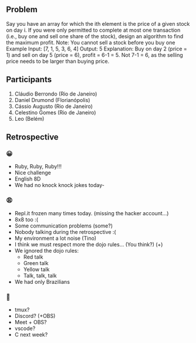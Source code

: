 ## Problem
Say you have an array for which the ith element is the price of a given stock on day i. If you were only permitted to complete at most one transaction (i.e., buy one and sell one share of the stock), design an algorithm to find the maximum profit.
Note: You cannot sell a stock before you buy one
Example
Input: [7, 1, 5, 3, 6, 4]
Output: 5
Explanation: Buy on day 2 (price = 1) and sell on day 5 (price = 6), profit = 6-1 = 5. Not 7-1 = 6, as the selling price needs to be larger than buying price.

## Participants

1. Cláudio Berrondo (Rio de Janeiro)
2. Daniel Drumond (Florianópolis)
3. Cássio Augusto (Rio de Janeiro)
4. Celestino Gomes (Rio de Janeiro)
5. Leo (Belém)

## Retrospective

### 😀

- Ruby, Ruby, Ruby!!!
- Nice challenge
- English 8D
- We had no knock knock jokes today-

### 😩

- Repl.it frozen many times today. (missing the hacker account...)
- 8x8 too :(
- Some communication problems (some?)
- Nobody talking during the retrospective :(
- My environment a lot noise (Tino)
- I think we must respect more the dojo rules... (You think?) (+)
- We ignored the dojo rules:
  - Red talk
  - Green talk
  - Yellow talk
  - Talk, talk, talk
- We had only Brazilians

### 🤫

- tmux?
- Discord? (+OBS)
- Meet + OBS?
- vscode?
- C next week?
